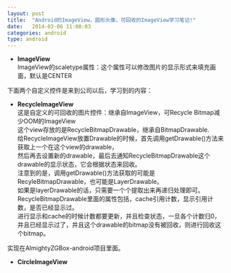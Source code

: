 ```yaml
---
layout: post
title:  "Android的ImageView，圆形头像，可回收的ImageView学习笔记!"
date:   2014-03-06 11:00:03
categories: android
type: android
---
```


* **ImageView**  
ImageView的scaletype属性：这个属性可以修改图片的显示形式来填充画面，默认是CENTER

下面两个自定义控件是来到公司以后，学习到的内容：  

* **RecycleImageView**  
这是自定义的可回收的图片控件：继承自ImageView，可Recycle Bitmap减少OOM的ImageView  
这个view存放的是RecycleBitmapDrawable，继承自BitmapDrawable.  
给RecycleImageView放置Drawable的时候，首先调用getDrawable()方法来获取上一个在这个view的drawable，  
然后再去设置新的drawable，最后去通知RecycleBitmapDrawable这个drawable的显示状态，它会根据状态来回收。  
注意到的是，调用getDrawable()方法获取的可能是RecyleBitmapDrawable，也可能是LayerDrawable。  
如果是layerDrawable的话，只需要一个个提取出来再递归处理即可。  
RecycleBitmapDrawable里面的属性包括，cache引用计数，显示引用计数，是否已经显示过。  
进行显示和cache的时候计数都要更新，并且检查状态，一旦各个计数归0，并且已经显示过了，并且这个drawable的bitmap没有被回收，则进行回收这个bitmap。

实现在AlmightyZGBox-android项目里面。

* **CircleImageView**